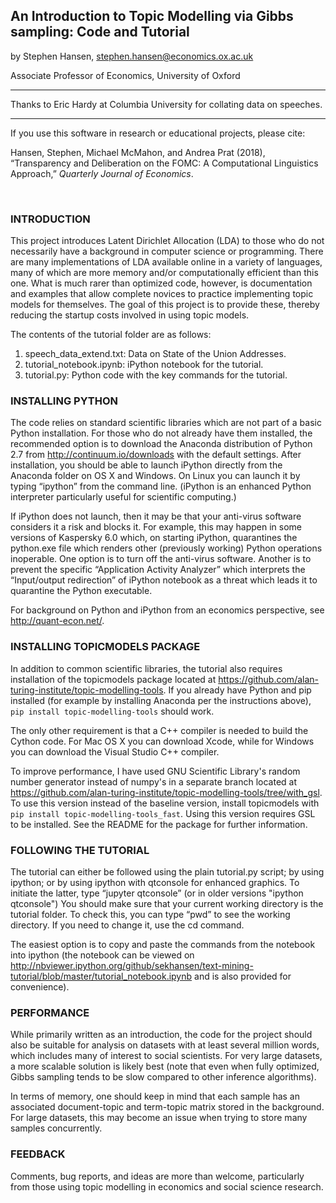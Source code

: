 ## An Introduction to Topic Modelling via Gibbs sampling: Code and Tutorial

by Stephen Hansen, stephen.hansen@economics.ox.ac.uk

Associate Professor of Economics, University of Oxford

***

Thanks to Eric Hardy at Columbia University for collating data on speeches.

***

If you use this software in research or educational projects, please cite: 

Hansen, Stephen, Michael McMahon, and Andrea Prat (2018), “Transparency and Deliberation on the FOMC: A Computational Linguistics Approach,” *Quarterly Journal of Economics*.  

<br>

### INTRODUCTION

This project introduces Latent Dirichlet Allocation (LDA) to those who do not necessarily have a background in computer science or programming.  There are many implementations of LDA available online in a variety of languages, many of which are more memory and/or computationally efficient than this one.  What is much rarer than optimized code, however, is documentation and examples that allow complete novices to practice implementing topic models for themselves.  The goal of this project is to provide these, thereby reducing the startup costs involved in using topic models.

The contents of the tutorial folder are as follows:

1. speech\_data\_extend.txt: Data on State of the Union Addresses.
2. tutorial_notebook.ipynb: iPython notebook for the tutorial.
3. tutorial.py: Python code with the key commands for the tutorial.

### INSTALLING PYTHON

The code relies on standard scientific libraries which are not part of a basic Python installation.  For those who do not already have them installed, the recommended option is to download the Anaconda distribution of Python 2.7 from <http://continuum.io/downloads> with the default settings.  After installation, you should be able to launch iPython directly from the Anaconda folder on OS X and Windows.  On Linux you can launch it by typing “ipython” from the command line.  (iPython is an enhanced Python interpreter particularly useful for scientific computing.)

If iPython does not launch, then it may be that your anti-virus software considers it a risk and blocks it.  For example, this may happen in some versions of Kaspersky 6.0 which, on starting iPython, quarantines the python.exe file which renders other (previously working) Python operations inoperable.  One option is to turn off the anti-virus software.  Another is to prevent the specific “Application Activity Analyzer” which interprets the “Input/output redirection” of iPython notebook as a threat which leads it to quarantine the Python executable.

For background on Python and iPython from an economics perspective, see <http://quant-econ.net/>.

### INSTALLING TOPICMODELS PACKAGE

In addition to common scientific libraries, the tutorial also requires installation of the topicmodels package located at <https://github.com/alan-turing-institute/topic-modelling-tools>.  If you already have Python and pip installed (for example by installing Anaconda per the instructions above), `pip install topic-modelling-tools` should work.

The only other requirement is that a C++ compiler is needed to build the Cython code. For Mac OS X you can download Xcode, while for Windows you can download the Visual Studio C++ compiler.

To improve performance, I have used GNU Scientific Library's random number generator instead of numpy's in a separate branch located at <https://github.com/alan-turing-institute/topic-modelling-tools/tree/with_gsl>.  To use this version instead of the baseline version, install topicmodels with `pip install topic-modelling-tools_fast`.  Using this version requires GSL to be installed.  See the README for the package for further information.

### FOLLOWING THE TUTORIAL

The tutorial can either be followed using the plain tutorial.py script; by using ipython; or by using ipython with qtconsole for enhanced graphics.  To initiate the latter, type “jupyter qtconsole” (or in older versions "ipython qtconsole")  You should make sure that your current working directory is the tutorial folder.  To check this, you can type “pwd” to see the working directory.  If you need to change it, use the cd command.  

The easiest option is to copy and paste the commands from the notebook into ipython (the notebook can be viewed on <http://nbviewer.ipython.org/github/sekhansen/text-mining-tutorial/blob/master/tutorial_notebook.ipynb> and is also provided for convenience).  

### PERFORMANCE

While primarily written as an introduction, the code for the project should also be suitable for analysis on datasets with at least several million words, which includes many of interest to social scientists.  For very large datasets, a more scalable solution is likely best (note that even when fully optimized, Gibbs sampling tends to be slow compared to other inference algorithms).

In terms of memory, one should keep in mind that each sample has an associated document-topic and term-topic matrix stored in the background.  For large datasets, this may become an issue when trying to store many samples concurrently. 

### FEEDBACK

Comments, bug reports, and ideas are more than welcome, particularly from those using topic modelling in economics and social science research.
